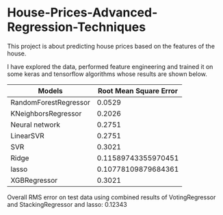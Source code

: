 # House-Prices-Advanced-Regression-Techniques

This project is about predicting house prices based on the features of the house.

I have explored the data, performed feature engineering and trained it on some keras and tensorflow algorithms whose results are shown below.

<table>
    <thead>
      <tr>
        <th>Models</th>
        <th>
Root Mean Square Error</th>
<!--         <th>Validation-Accuracy</th> -->
      </tr>
    </thead>
    <tbody>
        <tr>
            <td>RandomForestRegressor</td>
            <td>0.0529</td>
<!--             <td>89.560000</td> -->
        </tr>
      <tr>
            <td>KNeighborsRegressor</td>
            <td>0.2026</td>
<!--             <td></td> -->
        </tr>
      <tr>
            <td>Neural network</td>
            <td>0.2751</td>
<!--             <td></td> -->
        </tr>
      <tr>
            <td>LinearSVR</td>
            <td>0.2751</td>
<!--             <td></td> -->
        </tr>
      <tr>
            <td>SVR</td>
            <td>0.3021</td>
<!--             <td></td> -->
        </tr>
      <tr>
            <td>Ridge</td>
            <td>0.11589743355970451</td>
<!--             <td></td> -->
        </tr>
      <tr>
            <td>lasso</td>
            <td>0.10778109879684361</td>
<!--             <td></td> -->
        </tr>
      <tr>
            <td>XGBRegressor</td>
            <td>0.3021</td>
<!--             <td></td> -->
        </tr>
    </tbody>
</table>

Overall RMS error on test data using combined results of VotingRegressor and StackingRegressor and lasso: 0.12343
